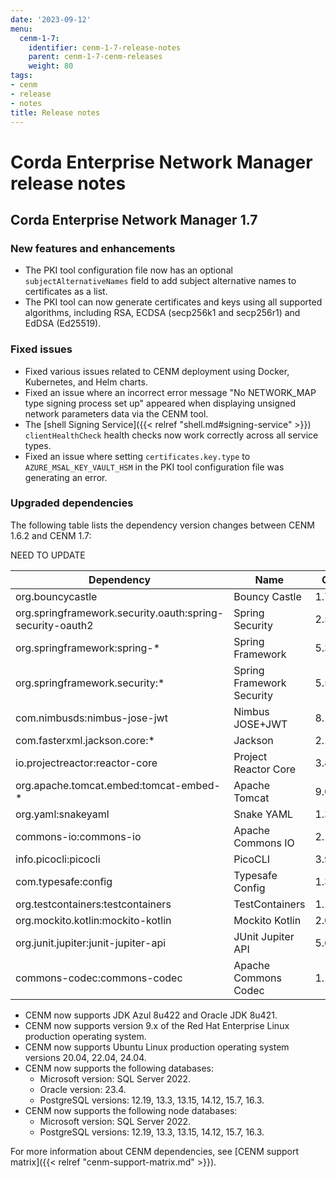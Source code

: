 ```yaml
---
date: '2023-09-12'
menu:
  cenm-1-7:
    identifier: cenm-1-7-release-notes
    parent: cenm-1-7-cenm-releases
    weight: 80
tags:
- cenm
- release
- notes
title: Release notes
---
```


# Corda Enterprise Network Manager release notes

## Corda Enterprise Network Manager 1.7

### New features and enhancements

- The PKI tool configuration file now has an optional `subjectAlternativeNames` field to add subject alternative names to certificates as a list. <!--ENT-13318 -->
- The PKI tool can now generate certificates and keys using all supported algorithms, including  RSA, ECDSA (secp256k1 and secp256r1) and EdDSA (Ed25519). <!--ENT-13741-->

### Fixed issues
 
- Fixed various issues related to CENM deployment using Docker, Kubernetes, and Helm charts. <!-- ENT-13988 and ENT-14010 -->
- Fixed an issue where an incorrect error message "No NETWORK_MAP type signing process set up" appeared when displaying unsigned network parameters data via the CENM tool. <!-- ENT-13920 -->
- The [shell Signing Service]({{< relref "shell.md#signing-service" >}}) `clientHealthCheck` health checks now work correctly across all service types. <!-- ENT-13897 -->
- Fixed an issue where setting `certificates.key.type` to `AZURE_MSAL_KEY_VAULT_HSM` in the PKI tool configuration file was generating an error. <!--ENT-13898 -->


### Upgraded dependencies

The following table lists the dependency version changes between CENM 1.6.2 and CENM 1.7:

NEED TO UPDATE

| Dependency                                                | Name                       | CENM 1.6.3       | CENM 1.7    |
|-----------------------------------------------------------|----------------------------|----------------|---------------|
| org.bouncycastle                                          | Bouncy Castle              | 1.75           | 1.78.1        |
| org.springframework.security.oauth:spring-security-oauth2 | Spring Security            | 2.5.0.RELEASE  | 2.5.2.RELEASE |
| org.springframework:spring-*                              | Spring Framework           | 5.3.27         | 5.3.39        |
| org.springframework.security:*                            | Spring Framework Security  | 5.5.8          | 5.8.16        |
| com.nimbusds:nimbus-jose-jwt                              | Nimbus JOSE+JWT            | 8.19           | 9.48          |
| com.fasterxml.jackson.core:*                              | Jackson                    | 2.14.2         | 2.18.2        |
| io.projectreactor:reactor-core	                           | Project Reactor Core	      | 3.4.11	        | 3.4.41        |
| org.apache.tomcat.embed:tomcat-embed-*	                   | Apache Tomcat	             | 9.0.81	        | 9.0.98        |
| org.yaml:snakeyaml	                                       | Snake YAML	                | 1.33	          | 2.3           |
| commons-io:commons-io	                                    | Apache Commons IO	         | 2.11.0	        | 2.18.0        |
| info.picocli:picocli	                                     | PicoCLI	                   | 3.9.6	         | 4.1.4         |
| com.typesafe:config	                                      | Typesafe Config		          | 1.3.4	         | 1.4.0         |
| org.testcontainers:testcontainers	                        | TestContainers	            | 1.14.3	        | 1.15.2        |
| org.mockito.kotlin:mockito-kotlin		                       | Mockito Kotlin	            | 2.0.0-alpha01	 | 2.2.0         |
| org.junit.jupiter:junit-jupiter-api		                     | JUnit Jupiter API	         | 5.6.1	         | 5.6.2         |
| commons-codec:commons-codec		                             | Apache Commons Codec	      | 1.13           | 1.14          |

* CENM now supports JDK Azul 8u422 and Oracle JDK 8u421.
* CENM now supports version 9.x of the Red Hat Enterprise Linux production operating system.
* CENM now supports Ubuntu Linux production operating system versions 20.04, 22.04, 24.04.
* CENM now supports the following databases:
  * Microsoft version: SQL Server 2022.
  * Oracle version: 23.4.
  * PostgreSQL versions: 12.19, 13.3, 13.15, 14.12, 15.7, 16.3.
* CENM now supports the following node databases:
  * Microsoft version: SQL Server 2022.
  * PostgreSQL versions: 12.19, 13.3, 13.15, 14.12, 15.7, 16.3.

For more information about CENM dependencies, see [CENM support matrix]({{< relref "cenm-support-matrix.md" >}}).